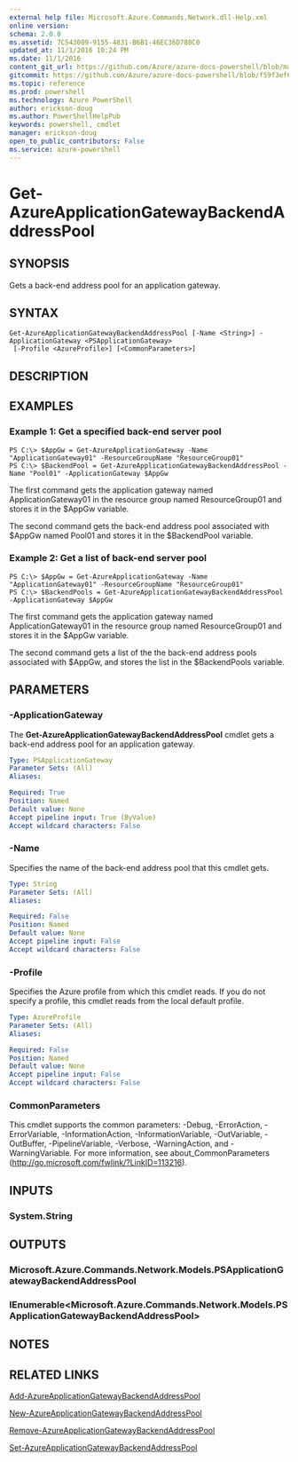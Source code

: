 ```yaml
---
external help file: Microsoft.Azure.Commands.Network.dll-Help.xml
online version: 
schema: 2.0.0
ms.assetid: 7C543009-9155-4831-B6B1-46EC36D780C0
updated_at: 11/1/2016 10:24 PM
ms.date: 11/1/2016
content_git_url: https://github.com/Azure/azure-docs-powershell/blob/master/azureps-cmdlets-docs/ResourceManager/AzureRM.Network/v0.9.8/Get-AzureApplicationGatewayBackendAddressPool.md
gitcommit: https://github.com/Azure/azure-docs-powershell/blob/f59f3ef60bc592383812213e69fd77ba950759ed/azureps-cmdlets-docs/ResourceManager/AzureRM.Network/v0.9.8/Get-AzureApplicationGatewayBackendAddressPool.md
ms.topic: reference
ms.prod: powershell
ms.technology: Azure PowerShell
author: erickson-doug
ms.author: PowerShellHelpPub
keywords: powershell, cmdlet
manager: erickson-doug
open_to_public_contributors: False
ms.service: azure-powershell
---
```


# Get-AzureApplicationGatewayBackendAddressPool

## SYNOPSIS
Gets a back-end address pool for an application gateway.

## SYNTAX

```
Get-AzureApplicationGatewayBackendAddressPool [-Name <String>] -ApplicationGateway <PSApplicationGateway>
 [-Profile <AzureProfile>] [<CommonParameters>]
```

## DESCRIPTION

## EXAMPLES

### Example 1: Get a specified back-end server pool
```
PS C:\> $AppGw = Get-AzureApplicationGateway -Name "ApplicationGateway01" -ResourceGroupName "ResourceGroup01"
PS C:\> $BackendPool = Get-AzureApplicationGatewayBackendAddressPool -Name "Pool01" -ApplicationGateway $AppGw
```

The first command gets the application gateway named ApplicationGateway01 in the resource group named ResourceGroup01 and stores it in the $AppGw variable.

The second command gets the back-end address pool associated with $AppGw named Pool01 and stores it in the $BackendPool variable.

### Example 2: Get a list of back-end server pool
```
PS C:\> $AppGw = Get-AzureApplicationGateway -Name "ApplicationGateway01" -ResourceGroupName "ResourceGroup01"
PS C:\> $BackendPools = Get-AzureApplicationGatewayBackendAddressPool -ApplicationGateway $AppGw
```

The first command gets the application gateway named ApplicationGateway01 in the resource group named ResourceGroup01 and stores it in the $AppGw variable.

The second command gets a list of the the back-end address pools associated with $AppGw, and stores the list in the $BackendPools variable.

## PARAMETERS

### -ApplicationGateway
The **Get-AzureApplicationGatewayBackendAddressPool** cmdlet gets a back-end address pool for an application gateway.

```yaml
Type: PSApplicationGateway
Parameter Sets: (All)
Aliases: 

Required: True
Position: Named
Default value: None
Accept pipeline input: True (ByValue)
Accept wildcard characters: False
```

### -Name
Specifies the name of the back-end address pool that this cmdlet gets.

```yaml
Type: String
Parameter Sets: (All)
Aliases: 

Required: False
Position: Named
Default value: None
Accept pipeline input: False
Accept wildcard characters: False
```

### -Profile
Specifies the Azure profile from which this cmdlet reads.
If you do not specify a profile, this cmdlet reads from the local default profile.

```yaml
Type: AzureProfile
Parameter Sets: (All)
Aliases: 

Required: False
Position: Named
Default value: None
Accept pipeline input: False
Accept wildcard characters: False
```

### CommonParameters
This cmdlet supports the common parameters: -Debug, -ErrorAction, -ErrorVariable, -InformationAction, -InformationVariable, -OutVariable, -OutBuffer, -PipelineVariable, -Verbose, -WarningAction, and -WarningVariable. For more information, see about_CommonParameters (http://go.microsoft.com/fwlink/?LinkID=113216).

## INPUTS

### System.String

## OUTPUTS

### Microsoft.Azure.Commands.Network.Models.PSApplicationGatewayBackendAddressPool

### IEnumerable<Microsoft.Azure.Commands.Network.Models.PSApplicationGatewayBackendAddressPool>

## NOTES

## RELATED LINKS

[Add-AzureApplicationGatewayBackendAddressPool](xref:ResourceManager/AzureRM.Network/v0.9.8/Add-AzureApplicationGatewayBackendAddressPool.md)

[New-AzureApplicationGatewayBackendAddressPool](xref:ResourceManager/AzureRM.Network/v0.9.8/New-AzureApplicationGatewayBackendAddressPool.md)

[Remove-AzureApplicationGatewayBackendAddressPool](xref:ResourceManager/AzureRM.Network/v0.9.8/Remove-AzureApplicationGatewayBackendAddressPool.md)

[Set-AzureApplicationGatewayBackendAddressPool](xref:ResourceManager/AzureRM.Network/v0.9.8/Set-AzureApplicationGatewayBackendAddressPool.md)


